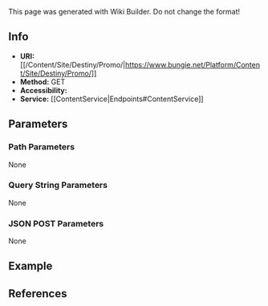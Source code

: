 <span class="wiki-builder">This page was generated with Wiki Builder. Do not change the format!</span>

## Info

* **URI:** [[/Content/Site/Destiny/Promo/|https://www.bungie.net/Platform/Content/Site/Destiny/Promo/]]
* **Method:** GET
* **Accessibility:** 
* **Service:** [[ContentService|Endpoints#ContentService]]

## Parameters
### Path Parameters
None

### Query String Parameters
None

### JSON POST Parameters
None

## Example


## References
